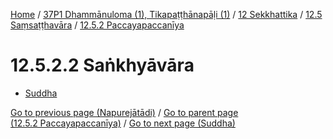 
[Home](/) / [37P1 Dhammānuloma (1), Tikapaṭṭhānapāḷi (1)](../../...md) / [12 Sekkhattika](../...md) / [12.5 Saṃsaṭṭhavāra](...md) / [12.5.2 Paccayapaccanīya](../37P1/12/12.5/12.5.2.md)

# 12.5.2.2 Saṅkhyāvāra

* [Suddha](12.5.2.2/Suddha.md)

[Go to previous page (Napurejātādi)](12.5.2.1/Napurejatadi.md) / [Go to parent page (12.5.2 Paccayapaccanīya)](../37P1/12/12.5/12.5.2.md) / [Go to next page (Suddha)](12.5.2.2/Suddha.md)


